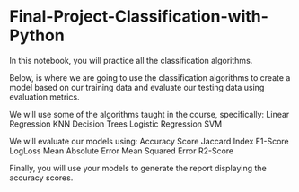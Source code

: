 # Final-Project-Classification-with-Python

In this notebook, you will practice all the classification algorithms.

Below, is where we are going to use the classification algorithms to create a model based on our training data and evaluate our testing data using evaluation metrics.

We will use some of the algorithms taught in the course, specifically:
Linear Regression
KNN
Decision Trees
Logistic Regression
SVM

We will evaluate our models using:
Accuracy Score
Jaccard Index
F1-Score
LogLoss
Mean Absolute Error
Mean Squared Error
R2-Score

Finally, you will use your models to generate the report displaying the accuracy scores.
